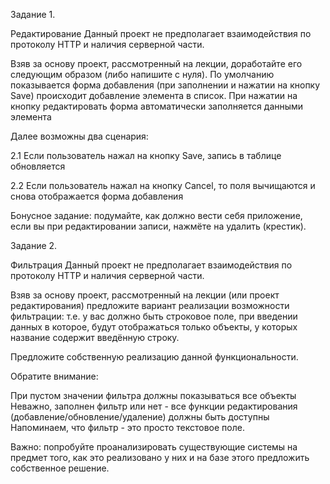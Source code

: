 Задание 1.

Редактирование
Данный проект не предполагает взаимодействия по протоколу HTTP и наличия серверной части.

Взяв за основу проект, рассмотренный на лекции, доработайте его следующим образом (либо напишите с нуля).
По умолчанию показывается форма добавления (при заполнении и нажатии на кнопку Save) происходит добавление элемента в список.
При нажатии на кнопку редактировать форма автоматически заполняется данными элемента


Далее возможны два сценария:

2.1 Если пользователь нажал на кнопку Save, запись в таблице обновляется

2.2 Если пользователь нажал на кнопку Cancel, то поля вычищаются и снова отображается форма добавления

Бонусное задание: подумайте, как должно вести себя приложение, если вы при редактировании записи, нажмёте на удалить (крестик).

Задание 2.

Фильтрация
Данный проект не предполагает взаимодействия по протоколу HTTP и наличия серверной части.

Взяв за основу проект, рассмотренный на лекции (или проект редактирования) предложите вариант реализации возможности фильтрации: т.е. у вас должно быть строковое поле, при введении данных в которое, будут отображаться только объекты, у которых название содержит введённую строку.

Предложите собственную реализацию данной функциональности.

Обратите внимание:

При пустом значении фильтра должны показываться все объекты
Неважно, заполнен фильтр или нет - все функции редактирования (добавление/обновление/удаление) должны быть доступны
Напоминаем, что фильтр - это просто текстовое поле.

Важно: попробуйте проанализировать существующие системы на предмет того, как это реализовано у них и на базе этого предложить собственное решение.

